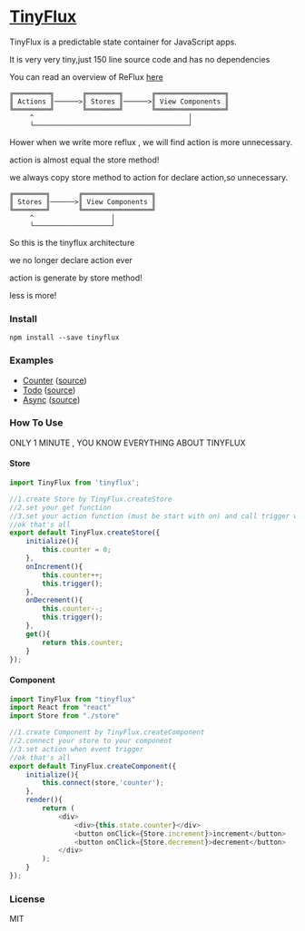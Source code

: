 # [TinyFlux](https://github.com/fishedee/TinyFlux)
TinyFlux is a predictable state container for JavaScript apps. 

It is very very tiny,just 150 line source code and has no dependencies

You can read an overview of ReFlux [here](https://github.com/reflux/refluxjs)

```
╔═════════╗       ╔════════╗       ╔═════════════════╗
║ Actions ║──────>║ Stores ║──────>║ View Components ║
╚═════════╝       ╚════════╝       ╚═════════════════╝
     ^                                      │
     └──────────────────────────────────────┘

```
Hower when we write more reflux , we will find action is more unnecessary.

action is almost equal the store method!

we always copy store method to action for declare action,so unnecessary.

```
╔════════╗       ╔═════════════════╗
║ Stores ║──────>║ View Components ║
╚════════╝       ╚═════════════════╝
     ^                   │
     └───────────────────┘

```
So this is the tinyflux architecture

we no longer declare action ever

action is generate by store method!

less is more!

### Install

```
npm install --save tinyflux
```

### Examples

* [Counter](https://github.com/fishedee/TinyFlux/tree/master/examples/counter) ([source](https://github.com/fishedee/TinyFlux/tree/master/examples/counter))
* [Todo](https://github.com/fishedee/TinyFlux/tree/master/examples/todo) ([source](https://github.com/fishedee/TinyFlux/tree/master/examples/todo))
* [Async](https://github.com/fishedee/TinyFlux/tree/master/examples/async) ([source](https://github.com/fishedee/TinyFlux/tree/master/examples/async))

### How To Use
ONLY 1 MINUTE , YOU KNOW EVERYTHING ABOUT TINYFLUX

#### Store
```js
import TinyFlux from 'tinyflux';

//1.create Store by TinyFlux.createStore
//2.set your get function
//3.set your action function (must be start with on) and call trigger when data change
//ok that's all
export default TinyFlux.createStore({
	initialize(){
		this.counter = 0;
	},
	onIncrement(){
		this.counter++;
		this.trigger();
	},
	onDecrement(){
		this.counter--;
		this.trigger();
	},
	get(){
		return this.counter;
	}
});
```

#### Component
```js
import TinyFlux from "tinyflux"
import React from "react"
import Store from "./store"

//1.create Component by TinyFlux.createComponent
//2.connect your store to your component
//3.set action when event trigger
//ok that's all
export default TinyFlux.createComponent({
	initialize(){
		this.connect(store,'counter');
	},
	render(){
		return (
			<div>
				<div>{this.state.counter}</div>
				<button onClick={Store.increment}>increment</button>
				<button onClick={Store.decrement}>decrement</button>
			</div>
		);
	}
});
```

### License

MIT

